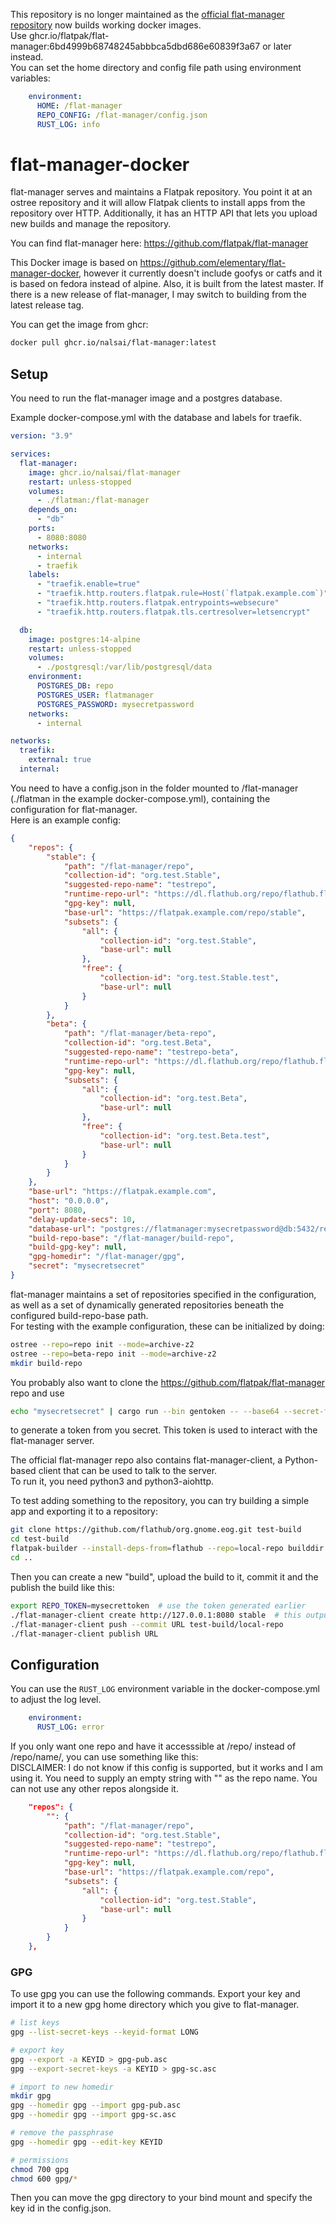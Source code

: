 This repository is no longer maintained as the [official flat-manager repository](https://github.com/flatpak/flat-manager) now builds working docker images.  
Use ghcr.io/flatpak/flat-manager:6bd4999b68748245abbbca5dbd686e60839f3a67 or later instead.  
You can set the home directory and config file path using environment variables:

```yaml
    environment:
      HOME: /flat-manager
      REPO_CONFIG: /flat-manager/config.json
      RUST_LOG: info
```

# flat-manager-docker

flat-manager serves and maintains a Flatpak repository. You point it
at an ostree repository and it will allow Flatpak clients to install
apps from the repository over HTTP. Additionally, it has an HTTP API
that lets you upload new builds and manage the repository.

You can find flat-manager here: <https://github.com/flatpak/flat-manager>

This Docker image is based on <https://github.com/elementary/flat-manager-docker>,
however it currently doesn't include goofys or catfs and it is based on fedora instead of alpine.
Also, it is built from the latest master. If there is a new release of flat-manager,
I may switch to building from the latest release tag.

You can get the image from ghcr:

```bash
docker pull ghcr.io/nalsai/flat-manager:latest
```

## Setup

You need to run the flat-manager image and a postgres database.

Example docker-compose.yml with the database and labels for traefik.

```yaml
version: "3.9"

services:
  flat-manager:
    image: ghcr.io/nalsai/flat-manager
    restart: unless-stopped
    volumes:
      - ./flatman:/flat-manager
    depends_on:
      - "db"
    ports:
      - 8080:8080
    networks:
      - internal
      - traefik
    labels:
      - "traefik.enable=true"
      - "traefik.http.routers.flatpak.rule=Host(`flatpak.example.com`)"
      - "traefik.http.routers.flatpak.entrypoints=websecure"
      - "traefik.http.routers.flatpak.tls.certresolver=letsencrypt"

  db:
    image: postgres:14-alpine
    restart: unless-stopped
    volumes:
      - ./postgresql:/var/lib/postgresql/data
    environment:
      POSTGRES_DB: repo
      POSTGRES_USER: flatmanager
      POSTGRES_PASSWORD: mysecretpassword
    networks:
      - internal

networks:
  traefik:
    external: true
  internal:
```

You need to have a config.json in the folder mounted to /flat-manager (./flatman in the example docker-compose.yml), containing the configuration for flat-manager.  
Here is an example config:

```json
{
    "repos": {
        "stable": {
            "path": "/flat-manager/repo",
            "collection-id": "org.test.Stable",
            "suggested-repo-name": "testrepo",
            "runtime-repo-url": "https://dl.flathub.org/repo/flathub.flatpakrepo",
            "gpg-key": null,
            "base-url": "https://flatpak.example.com/repo/stable",
            "subsets": {
                "all": {
                    "collection-id": "org.test.Stable",
                    "base-url": null
                },
                "free": {
                    "collection-id": "org.test.Stable.test",
                    "base-url": null
                }
            }
        },
        "beta": {
            "path": "/flat-manager/beta-repo",
            "collection-id": "org.test.Beta",
            "suggested-repo-name": "testrepo-beta",
            "runtime-repo-url": "https://dl.flathub.org/repo/flathub.flatpakrepo",
            "gpg-key": null,
            "subsets": {
                "all": {
                    "collection-id": "org.test.Beta",
                    "base-url": null
                },
                "free": {
                    "collection-id": "org.test.Beta.test",
                    "base-url": null
                }
            }
        }
    },
    "base-url": "https://flatpak.example.com",
    "host": "0.0.0.0",
    "port": 8080,
    "delay-update-secs": 10,
    "database-url": "postgres://flatmanager:mysecretpassword@db:5432/repo",
    "build-repo-base": "/flat-manager/build-repo",
    "build-gpg-key": null,
    "gpg-homedir": "/flat-manager/gpg",
    "secret": "mysecretsecret"
}
```

flat-manager maintains a set of repositories specified in the configuration, as well as a set of dynamically generated repositories beneath the configured build-repo-base path.  
For testing with the example configuration, these can be initialized by doing:

```bash
ostree --repo=repo init --mode=archive-z2
ostree --repo=beta-repo init --mode=archive-z2
mkdir build-repo
```

You probably also want to clone the <https://github.com/flatpak/flat-manager> repo and use

```bash
echo "mysecretsecret" | cargo run --bin gentoken -- --base64 --secret-file - --name testtoken  # use the secret from your config.json
```

to generate a token from you secret. This token is used to interact with the flat-manager server.

The official flat-manager repo also contains flat-manager-client, a Python-based client that can be used to talk to the server.  
To run it, you need python3 and python3-aiohttp.

To test adding something to the repository, you can try building a simple app and exporting it to a repository:

```bash
git clone https://github.com/flathub/org.gnome.eog.git test-build
cd test-build
flatpak-builder --install-deps-from=flathub --repo=local-repo builddir org.gnome.eog.yml
cd ..
```

Then you can create a new "build", upload the build to it, commit it and the publish the build like this:

```bash
export REPO_TOKEN=mysecrettoken  # use the token generated earlier
./flat-manager-client create http://127.0.0.1:8080 stable  # this outputs the url you need for the next steps
./flat-manager-client push --commit URL test-build/local-repo
./flat-manager-client publish URL
```

## Configuration

You can use the `RUST_LOG` environment variable in the docker-compose.yml to adjust the log level.

```yaml
    environment:
      RUST_LOG: error
```

If you only want one repo and have it accesssible at /repo/ instead of /repo/name/, you can use something like this:  
DISCLAIMER: I do not know if this config is supported, but it works and I am using it. You need to supply an empty string with "" as the repo name. You can not use any other repos alongside it.

```json
    "repos": {
        "": {
            "path": "/flat-manager/repo",
            "collection-id": "org.test.Stable",
            "suggested-repo-name": "testrepo",
            "runtime-repo-url": "https://dl.flathub.org/repo/flathub.flatpakrepo",
            "gpg-key": null,
            "base-url": "https://flatpak.example.com/repo",
            "subsets": {
                "all": {
                    "collection-id": "org.test.Stable",
                    "base-url": null
                }
            }
        }
    },
```

### GPG

To use gpg you can use the following commands.
Export your key and import it to a new gpg home directory which you give to flat-manager.

```bash
# list keys
gpg --list-secret-keys --keyid-format LONG

# export key
gpg --export -a KEYID > gpg-pub.asc
gpg --export-secret-keys -a KEYID > gpg-sc.asc

# import to new homedir
mkdir gpg
gpg --homedir gpg --import gpg-pub.asc
gpg --homedir gpg --import gpg-sc.asc

# remove the passphrase
gpg --homedir gpg --edit-key KEYID

# permissions
chmod 700 gpg
chmod 600 gpg/*
```

Then you can move the gpg directory to your bind mount and specify the key id in the config.json.
